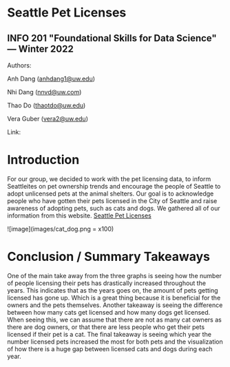 # Seattle Pet Licenses
## INFO 201 "Foundational Skills for Data Science" — Winter 2022

Authors:

Anh Dang (anhdang1@uw.edu)

Nhi Dang (nnvd@uw.com)

Thao Do (thaotdo@uw.edu)

Vera Guber (vera2@uw.edu)

Link:

# Introduction
For our group, we decided to work with the pet licensing data, to inform Seattleites on pet ownership trends and encourage the people of Seattle to adopt unlicensed pets at the animal shelters. Our goal is to acknowledge people who have gotten their pets licensed in the City of Seattle and raise awareness of adopting pets, such as cats and dogs.
We gathered all of our information from this website. [Seattle Pet Licenses](https://www.kaggle.com/aaronschlegel/seattle-pet-licenses)

![image](images/cat_dog.png = x100)


# Conclusion / Summary Takeaways
One of the main take away from the three graphs is seeing how the number of people licensing their pets has drastically increased throughout the years. This indicates that as the years goes on, the amount of pets getting licensed has gone up. Which is a great thing because it is beneficial for the owners and the pets themselves. Another takeaway is  seeing the difference between how many cats get licensed and how many dogs get licensed. When seeing this, we can assume that there are not as many cat owners as there are dog owners, or that there are less people who get their pets licensed if their pet is a cat. The final takeaway is seeing which year the number licensed pets increased the most for both pets and the visualization of how there is a huge gap between licensed cats and dogs during each year.
